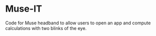 # Muse-IT
Code for Muse headband to allow users to open an app and compute calculations with two blinks of the eye.
